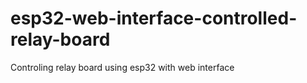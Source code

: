 # esp32-web-interface-controlled-relay-board
Controling relay board using esp32 with web interface 
